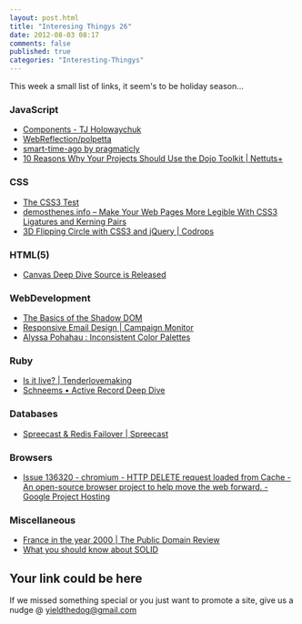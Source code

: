 ```yaml
---
layout: post.html
title: "Interesing Thingys 26"
date: 2012-08-03 08:17
comments: false
published: true
categories: "Interesting-Thingys"
---
```

This week a small list of links, it seem's to be holiday season…
<!-- More -->
### JavaScript
- [Components - TJ Holowaychuk](http://tjholowaychuk.com/post/27984551477/components)
- [WebReflection/polpetta](https://github.com/WebReflection/polpetta)
- [smart-time-ago by pragmaticly](http://pragmaticly.github.com/smart-time-ago/)
- [10 Reasons Why Your Projects Should Use the Dojo Toolkit | Nettuts+](http://net.tutsplus.com/tutorials/javascript-ajax/10-reasons-why-your-projects-should-use-the-dojo-toolkit/)

### CSS
- [The CSS3 Test](http://css3test.com/)
- [demosthenes.info – Make Your Web Pages More Legible With CSS3 Ligatures and Kerning Pairs](http://demosthenes.info/blog/547/Make-Your-Web-Pages-More-Legible-With-CSS3-Ligatures-and-Kerning-Pairs)
- [3D Flipping Circle with CSS3 and jQuery | Codrops](http://tympanus.net/codrops/2012/07/20/3d-flipping-circle-with-css3-and-jquery/)

### HTML(5)
- [Canvas Deep Dive Source is Released](http://joshondesign.com/2012/07/24/deepdivegithub)


### WebDevelopment
- [The Basics of the Shadow DOM](http://www.sitepoint.com/the-basics-of-the-shadow-dom/)
- [Responsive Email Design | Campaign Monitor](http://www.campaignmonitor.com/guides/mobile/)
- [Alyssa Pohahau : Inconsistent Color Palettes](http://coderwall.com/p/u7kzua)

### Ruby
- [Is it live? | Tenderlovemaking](http://tenderlovemaking.com/2012/07/30/is-it-live.html)
- [Schneems • Active Record Deep Dive](http://schneems.com/post/28125445535/active-record-deep-dive)


### Databases
- [Spreecast &amp; Redis Failover | Spreecast](http://engineering.spreecast.com/spreecast-redis-failover/)

### Browsers
- [Issue 136320 - chromium - HTTP DELETE request loaded from Cache - An open-source browser project to help move the web forward. - Google Project Hosting](http://code.google.com/p/chromium/issues/detail?can=2&start=0&num=100&q=&colspec=ID%20Pri%20Mstone%20ReleaseBlock%20OS%20Area%20Feature%20Status%20Owner%20Summary&groupby=&sort=&id=136320)


### Miscellaneous
- [France in the year 2000 | The Public Domain Review](http://publicdomainreview.org/2012/06/30/france-in-the-year-2000-1899-1910/)
- [What you should know about SOLID](http://the.codepoet.ch/what-you-should-know-about-solid/)

## Your link could be here
If we missed something special or you just want to promote a site, give us a nudge @ <a href='&#109;&#97;&#105;&#108;t&#111;&#58;%7&#57;&#105;eld&#116;%68%65do%67&#64;gmail&#37;2&#69;c&#37;6&#70;m'>y&#105;eldt&#104;&#101;dog&#64;&#103;mail&#46;&#99;&#111;m</a>

